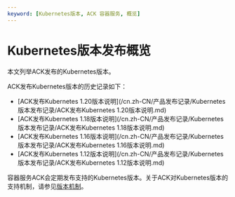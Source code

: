```yaml
---
keyword: [Kubernetes版本, ACK 容器服务, 概览]
---
```


# Kubernetes版本发布概览

本文列举ACK发布的Kubernetes版本。

ACK发布Kubernetes版本的历史记录如下：

-   [ACK发布Kubernetes 1.20版本说明](/cn.zh-CN/产品发布记录/Kubernetes版本发布记录/ACK发布Kubernetes 1.20版本说明.md)
-   [ACK发布Kubernetes 1.18版本说明](/cn.zh-CN/产品发布记录/Kubernetes版本发布记录/ACK发布Kubernetes 1.18版本说明.md)
-   [ACK发布Kubernetes 1.16版本说明](/cn.zh-CN/产品发布记录/Kubernetes版本发布记录/ACK发布Kubernetes 1.16版本说明.md)
-   [ACK发布Kubernetes 1.12版本说明](/cn.zh-CN/产品发布记录/Kubernetes版本发布记录/ACK发布Kubernetes 1.12版本说明.md)

容器服务ACK会定期发布支持的Kubernetes版本。关于ACK对Kubernetes版本的支持机制，请参见[版本机制](/cn.zh-CN/产品简介/版本机制.md)。

